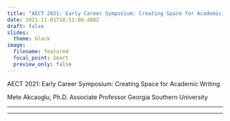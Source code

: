 ```yaml
---
title: "AECT 2021: Early Career Symposium: Creating Space for Academic Writing"
date: 2021-11-01T18:51:08.488Z
draft: false
slides:
  theme: black
image:
  filename: featured
  focal_point: Smart
  preview_only: false
---
```


AECT 2021: Early Career Symposium: Creating Space for Academic Writing

Mete Akcaoglu, Ph.D. Associate Professor Georgia Southern University

------------------------------------------------------------------------

------------------------------------------------------------------------
